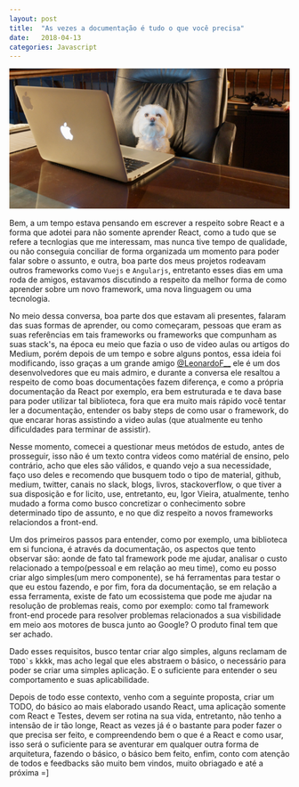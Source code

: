 ```yaml
---
layout: post
title:  "As vezes a documentação é tudo o que você precisa"
date:   2018-04-13
categories: Javascript
---
```


![dogsanddocs](https://github.com/IgorVieira/igorvieira.github.io/blob/master/_images/dogsandocs.png?raw=true)

Bem, a um tempo estava pensando em escrever a respeito sobre React e a forma que adotei para não somente aprender React, como a tudo que se refere a tecnlogias que me interessam, mas nunca tive tempo de qualidade, ou não conseguia conciliar de forma organizada um momento para poder falar sobre o assunto, e outra, boa parte dos meus projetos rodeavam outros frameworks como `Vuejs` e `Angularjs`, entretanto esses dias em uma roda de amigos, estavamos discutindo a respeito da melhor forma de como aprender sobre um novo framework, uma nova linguagem ou uma tecnologia.

No meio dessa conversa, boa parte dos que estavam ali presentes, falaram das suas formas de aprender, ou como começaram, pessoas que eram as suas referências em tais frameworks ou frameworks que compunham as suas stack's, na época eu meio que fazia o uso de video aulas ou artigos do Medium, porém depois de um tempo e sobre alguns pontos, essa ideia foi modificando, isso graças a um grande amigo [@LeonardoF__](https://twitter.com/LeonardoF__) ele é um dos desenvolvedores que eu mais admiro, e durante a conversa ele resaltou a respeito de como boas documentações fazem diferença, e como a própria documentação da React por exemplo, era bem estruturada e te dava base para poder utilizar tal biblioteca, fora que era muito mais rápido você tentar ler a documentação, entender os baby steps de como usar o framework, do que encarar horas assistindo a video aulas (que atualmente eu tenho dificuldades para terminar de assistir).

Nesse momento, comecei a questionar meus metódos de estudo, antes de prosseguir, isso não é um texto contra videos como matérial de ensino, pelo contrário, acho que eles são válidos, e quando vejo a sua necessidade, faço uso deles e recomendo que busquem todo o tipo de material, github, medium, twitter, canais no slack, blogs, livros, stackoverflow, o que tiver a sua disposição e for licito, use, entretanto, eu, Igor Vieira, atualmente, tenho mudado a forma como busco concretizar o conhecimento sobre determinado tipo de assunto, e no que diz respeito a novos frameworks relaciondos a front-end.

Um dos primeiros passos para entender, como por exemplo, uma biblioteca em si funciona, é através da documentação, os aspectos que tento observar são: aonde de fato tal framework pode me ajudar, analisar o custo relacionado a tempo(pessoal e em relação ao meu time), como eu posso criar algo simples(um mero componente), se há ferramentas para testar o que eu estou fazendo, e por fim, fora da documentação, se em relação a essa ferramenta, existe de fato um ecossistema que pode me ajudar na resolução de problemas reais, como por exemplo: como tal framework front-end procede para resolver problemas relacionados a sua visbilidade em meio aos motores de busca junto ao Google? O produto final tem que ser achado.

Dado esses requisitos, busco tentar criar algo simples, alguns reclamam de ```TODO`s``` kkkk, mas acho legal que eles abstraem o básico, o necessário para poder se criar uma simples aplicação. E o suficiente para entender o seu comportamento e suas aplicabilidade.

Depois de todo esse contexto, venho com a seguinte proposta, criar um TODO, do básico ao mais elaborado usando React, uma aplicação somente com React e Testes, devem ser rotina na sua vida, entretanto, não tenho a intensão de ir tão longe, React as vezes já é o bastante para poder fazer o que precisa ser feito, e compreendendo bem o que é a React e como usar, isso será o suficiente para se aventurar em qualquer outra forma de arquitetura, fazendo o básico, o básico bem feito, enfim, conto com atenção de todos e feedbacks são muito bem vindos, muito obriagado e até a próxima =]
